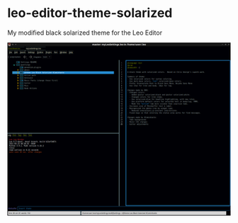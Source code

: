 # leo-editor-theme-solarized
My modified black solarized theme for the Leo Editor

![](https://raw.githubusercontent.com/XCaminhante/leo-editor-theme-solarized/main/Screenshot_2021-09-25_12-31-40.png)
